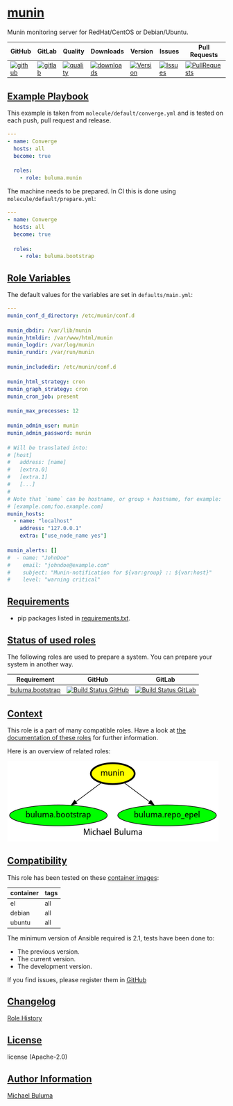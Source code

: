 # [munin](#munin)

Munin monitoring server for RedHat/CentOS or Debian/Ubuntu.

|GitHub|GitLab|Quality|Downloads|Version|Issues|Pull Requests|
|------|------|-------|---------|-------|------|-------------|
|[![github](https://github.com/buluma/ansible-role-munin/workflows/Ansible%20Molecule/badge.svg)](https://github.com/buluma/ansible-role-munin/actions)|[![gitlab](https://gitlab.com/buluma/ansible-role-munin/badges/master/pipeline.svg)](https://gitlab.com/buluma/ansible-role-munin)|[![quality](https://img.shields.io/ansible/quality/59032)](https://galaxy.ansible.com/buluma/munin)|[![downloads](https://img.shields.io/ansible/role/d/59032)](https://galaxy.ansible.com/buluma/munin)|[![Version](https://img.shields.io/github/release/buluma/ansible-role-munin.svg)](https://github.com/buluma/ansible-role-munin/releases/)|[![Issues](https://img.shields.io/github/issues/buluma/ansible-role-munin.svg)](https://github.com/buluma/ansible-role-munin/issues/)|[![PullRequests](https://img.shields.io/github/issues-pr-closed-raw/buluma/ansible-role-munin.svg)](https://github.com/buluma/ansible-role-munin/pulls/)|

## [Example Playbook](#example-playbook)

This example is taken from `molecule/default/converge.yml` and is tested on each push, pull request and release.
```yaml
---
- name: Converge
  hosts: all
  become: true

  roles:
    - role: buluma.munin
```

The machine needs to be prepared. In CI this is done using `molecule/default/prepare.yml`:
```yaml
---
- name: Converge
  hosts: all
  become: true

  roles:
    - role: buluma.bootstrap
```


## [Role Variables](#role-variables)

The default values for the variables are set in `defaults/main.yml`:
```yaml
---
munin_conf_d_directory: /etc/munin/conf.d

munin_dbdir: /var/lib/munin
munin_htmldir: /var/www/html/munin
munin_logdir: /var/log/munin
munin_rundir: /var/run/munin

munin_includedir: /etc/munin/conf.d

munin_html_strategy: cron
munin_graph_strategy: cron
munin_cron_job: present

munin_max_processes: 12

munin_admin_user: munin
munin_admin_password: munin

# Will be translated into:
# [host]
#   address: [name]
#   [extra.0]
#   [extra.1]
#   [...]
#
# Note that `name` can be hostname, or group + hostname, for example:
# [example.com;foo.example.com]
munin_hosts:
  - name: "localhost"
    address: "127.0.0.1"
    extra: ["use_node_name yes"]

munin_alerts: []
#  - name: "JohnDoe"
#    email: "johndoe@example.com"
#    subject: "Munin-notification for ${var:group} :: ${var:host}"
#    level: "warning critical"
```

## [Requirements](#requirements)

- pip packages listed in [requirements.txt](https://github.com/buluma/ansible-role-munin/blob/main/requirements.txt).

## [Status of used roles](#status-of-requirements)

The following roles are used to prepare a system. You can prepare your system in another way.

| Requirement | GitHub | GitLab |
|-------------|--------|--------|
|[buluma.bootstrap](https://galaxy.ansible.com/buluma/bootstrap)|[![Build Status GitHub](https://github.com/buluma/ansible-role-bootstrap/workflows/Ansible%20Molecule/badge.svg)](https://github.com/buluma/ansible-role-bootstrap/actions)|[![Build Status GitLab ](https://gitlab.com/buluma/ansible-role-bootstrap/badges/main/pipeline.svg)](https://gitlab.com/buluma/ansible-role-bootstrap)|

## [Context](#context)

This role is a part of many compatible roles. Have a look at [the documentation of these roles](https://buluma.github.io/) for further information.

Here is an overview of related roles:

![dependencies](https://raw.githubusercontent.com/buluma/ansible-role-munin/png/requirements.png "Dependencies")

## [Compatibility](#compatibility)

This role has been tested on these [container images](https://hub.docker.com/u/buluma):

|container|tags|
|---------|----|
|el|all|
|debian|all|
|ubuntu|all|

The minimum version of Ansible required is 2.1, tests have been done to:

- The previous version.
- The current version.
- The development version.



If you find issues, please register them in [GitHub](https://github.com/buluma/ansible-role-munin/issues)

## [Changelog](#changelog)

[Role History](https://github.com/buluma/ansible-role-munin/blob/master/CHANGELOG.md)

## [License](#license)

license (Apache-2.0)

## [Author Information](#author-information)

[Michael Buluma](https://buluma.github.io/)
